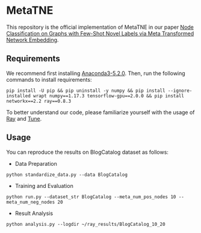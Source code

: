 # MetaTNE

This repository is the official implementation of MetaTNE in our paper [Node Classification on Graphs with Few-Shot Novel Labels via Meta Transformed Network Embedding](https://arxiv.org/abs/2007.02914).

## Requirements

We recommend first installing [Anaconda3-5.2.0](https://repo.anaconda.com/archive/). Then, run the following commands to install requirements:
```
pip install -U pip && pip uninstall -y numpy && pip install --ignore-installed wrapt numpy==1.17.3 tensorflow-gpu==2.0.0 && pip install networkx==2.2 ray==0.8.3

```

To better understand our code, please familiarize yourself with the usage of [Ray](https://github.com/ray-project/ray) and [Tune](https://github.com/ray-project/ray/tree/master/python/ray/tune).

## Usage

You can reproduce the results on BlogCatalog dataset as follows:

- Data Preparation
```
python standardize_data.py --data BlogCatalog
```

- Training and Evaluation
```
python run.py --dataset_str BlogCatalog --meta_num_pos_nodes 10 --meta_num_neg_nodes 20
```

- Result Analysis
```
python analysis.py --logdir ~/ray_results/BlogCatalog_10_20
```
